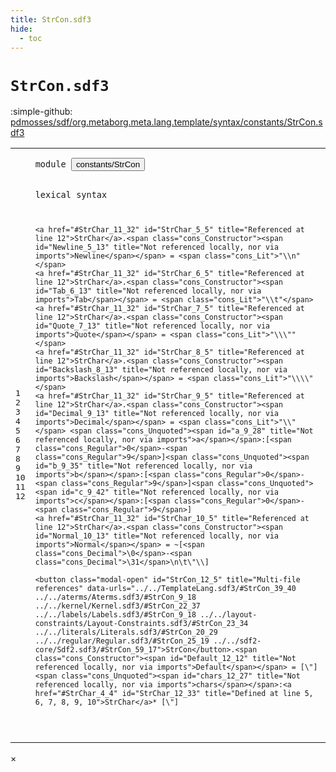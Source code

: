 ```yaml
---
title: StrCon.sdf3
hide:
  - toc
---
```


# `StrCon.sdf3`

:simple-github: [pdmosses/sdf/org.metaborg.meta.lang.template/syntax/constants/StrCon.sdf3]

[pdmosses/sdf/org.metaborg.meta.lang.template/syntax/constants/StrCon.sdf3]: https://github.com/pdmosses/sdf/blob/master/org.metaborg.meta.lang.template/syntax/constants/StrCon.sdf3 "The source file on GitHub"

<div class="sdf3"><table class="highlighttable"><tbody><tr><td class="linenos"><div class="linenodiv"><pre><span></span>1
2
3
4
5
6
7
8
9
10
11
12
</pre></div></td>
<td class="code"><pre><code><span class="keyword">module</span> <button class="modal-open" id="constants/StrCon_1_8" title="Multi-file references" data-urls="../../TemplateLang.sdf3/#constants/StrCon_4_3 ../../aterms/Aterms.sdf3/#constants/StrCon_5_3 ../../kernel/Kernel.sdf3/#constants/StrCon_6_9 ../../labels/Labels.sdf3/#constants/StrCon_4_9 ../../layout-constraints/Layout-Constraints.sdf3/#constants/StrCon_6_3 ../../literals/Literals.sdf3/#constants/StrCon_4_2 ../../regular/Regular.sdf3/#constants/StrCon_3_56 ../../restrictions/Restrictions.sdf3/#constants/StrCon_6_3 ../../sdf2-core/Sdf2.sdf3/#constants/StrCon_6_3">constants/StrCon</button>

<span class="keyword">lexical syntax</span>
    
    <a href="#StrChar_11_32" id="StrChar_5_5" title="Referenced at line 12">StrChar</a>.<span class="cons_Constructor"><span id="Newline_5_13" title="Not referenced locally, nor via imports">Newline</span></span> = <span class="cons_Lit">"\\n"</span>       
    <a href="#StrChar_11_32" id="StrChar_6_5" title="Referenced at line 12">StrChar</a>.<span class="cons_Constructor"><span id="Tab_6_13" title="Not referenced locally, nor via imports">Tab</span></span> = <span class="cons_Lit">"\\t"</span>                
    <a href="#StrChar_11_32" id="StrChar_7_5" title="Referenced at line 12">StrChar</a>.<span class="cons_Constructor"><span id="Quote_7_13" title="Not referenced locally, nor via imports">Quote</span></span> = <span class="cons_Lit">"\\\""</span>                     
    <a href="#StrChar_11_32" id="StrChar_8_5" title="Referenced at line 12">StrChar</a>.<span class="cons_Constructor"><span id="Backslash_8_13" title="Not referenced locally, nor via imports">Backslash</span></span> = <span class="cons_Lit">"\\\\"</span>                    
    <a href="#StrChar_11_32" id="StrChar_9_5" title="Referenced at line 12">StrChar</a>.<span class="cons_Constructor"><span id="Decimal_9_13" title="Not referenced locally, nor via imports">Decimal</span></span> = <span class="cons_Lit">"\\"</span> <span class="cons_Unquoted"><span id="a_9_28" title="Not referenced locally, nor via imports">a</span></span>:[<span class="cons_Regular">0</span>-<span class="cons_Regular">9</span>]<span class="cons_Unquoted"><span id="b_9_35" title="Not referenced locally, nor via imports">b</span></span>:[<span class="cons_Regular">0</span>-<span class="cons_Regular">9</span>]<span class="cons_Unquoted"><span id="c_9_42" title="Not referenced locally, nor via imports">c</span></span>:[<span class="cons_Regular">0</span>-<span class="cons_Regular">9</span>] 
    <a href="#StrChar_11_32" id="StrChar_10_5" title="Referenced at line 12">StrChar</a>.<span class="cons_Constructor"><span id="Normal_10_13" title="Not referenced locally, nor via imports">Normal</span></span> = ~[<span class="cons_Decimal">\0</span>-<span class="cons_Decimal">\31</span>\n\t\"\\]          

    <button class="modal-open" id="StrCon_12_5" title="Multi-file references" data-urls="../../TemplateLang.sdf3/#StrCon_39_40 ../../aterms/Aterms.sdf3/#StrCon_9_18 ../../kernel/Kernel.sdf3/#StrCon_22_37 ../../labels/Labels.sdf3/#StrCon_9_18 ../../layout-constraints/Layout-Constraints.sdf3/#StrCon_23_34 ../../literals/Literals.sdf3/#StrCon_20_29 ../../regular/Regular.sdf3/#StrCon_25_19 ../../sdf2-core/Sdf2.sdf3/#StrCon_59_17">StrCon</button>.<span class="cons_Constructor"><span id="Default_12_12" title="Not referenced locally, nor via imports">Default</span></span> = [\"] <span class="cons_Unquoted"><span id="chars_12_27" title="Not referenced locally, nor via imports">chars</span></span>:<a href="#StrChar_4_4" id="StrChar_12_33" title="Defined at line 5, 6, 7, 8, 9, 10">StrChar</a>* [\"]   
</code></pre></td></tr></tbody></table></div>

<div id="modal">
  <div id="modal-content">
    <span id="modal-close">&times;</span>
    <h2 id="modal-h2"></h2>
    <p  id="modal-p"></p>
    <ul id="modal-ul"></ul>
  </div>
</div>
